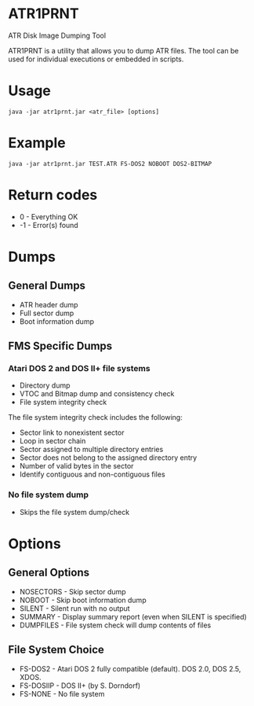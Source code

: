 # ATR1PRNT
ATR Disk Image Dumping Tool

ATR1PRNT is a utility that allows you to dump ATR files. The tool can
be used for individual executions or embedded in scripts.

# Usage
    java -jar atr1prnt.jar <atr_file> [options]

# Example
    java -jar atr1prnt.jar TEST.ATR FS-DOS2 NOBOOT DOS2-BITMAP

# Return codes

*  0 - Everything OK
* -1 - Error(s) found

# Dumps

## General Dumps

* ATR header dump
* Full sector dump
* Boot information dump

## FMS Specific Dumps

### Atari DOS 2 and DOS II+ file systems

 * Directory dump
 * VTOC and Bitmap dump and consistency check
 * File system integrity check
 
The file system integrity check includes the following:

 * Sector link to nonexistent sector
 * Loop in sector chain
 * Sector assigned to multiple directory entries
 * Sector does not belong to the assigned directory entry
 * Number of valid bytes in the sector
 * Identify contiguous and non-contiguous files

### No file system dump

 * Skips the file system dump/check

# Options

## General Options

* NOSECTORS - Skip sector dump
* NOBOOT - Skip boot information dump
* SILENT - Silent run with no output
* SUMMARY - Display summary report (even when SILENT is specified)
* DUMPFILES - File system check will dump contents of files

## File System Choice

* FS-DOS2 - Atari DOS 2 fully compatible (default). DOS 2.0, DOS 2.5, XDOS.
* FS-DOSIIP - DOS II+ (by S. Dorndorf)
* FS-NONE - No file system
